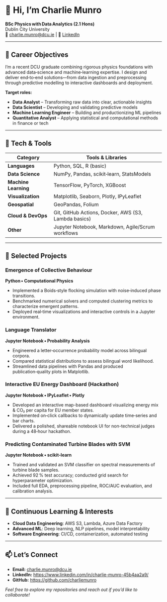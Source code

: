 # 👋 Hi, I’m Charlie Munro

**BSc Physics with Data Analytics (2.1 Hons)**  
Dublin City University  
📧 charlie.munro@dcu.ie | 🔗 [LinkedIn](https://www.linkedin.com/in/charlie-munro-45b4aa2a9/)

---

## 🎯 Career Objectives

I’m a recent DCU graduate combining rigorous physics foundations with advanced data‑science and machine‑learning expertise. I design and deliver end‑to‑end solutions—from data ingestion and preprocessing through predictive modelling to interactive dashboards and deployment.

**Target roles:**  
- **Data Analyst** – Transforming raw data into clear, actionable insights  
- **Data Scientist** – Developing and validating predictive models  
- **Machine Learning Engineer** – Building and productionizing ML pipelines  
- **Quantitative Analyst** – Applying statistical and computational methods in finance or tech  

---

## 🔧 Tech & Tools

| Category              | Tools & Libraries                                     |
|-----------------------|-------------------------------------------------------|
| **Languages**         | Python, SQL, R (basic)                                |
| **Data Science**      | NumPy, Pandas, scikit‑learn, StatsModels              |
| **Machine Learning**  | TensorFlow, PyTorch, XGBoost                          |
| **Visualization**     | Matplotlib, Seaborn, Plotly, IPyLeaflet               |
| **Geospatial**        | GeoPandas, Folium                                     |
| **Cloud & DevOps**    | Git, GitHub Actions, Docker, AWS (S3, Lambda basics) |
| **Other**             | Jupyter Notebook, Markdown, Agile/Scrum workflows     |

---

## 📌 Selected Projects

### Emergence of Collective Behaviour  
**Python • Computational Physics**  
- Implemented a Boids‑style flocking simulation with noise‑induced phase transitions.  
- Benchmarked numerical solvers and computed clustering metrics to characterize emergent patterns.  
- Deployed real‑time visualizations and interactive controls in a Jupyter environment.

### Language Translator  
**Jupyter Notebook • Probability Analysis**  
- Engineered a letter‑occurrence probability model across bilingual corpora.  
- Compared statistical distributions to assess bilingual word likelihood.  
- Streamlined data pipelines with Pandas and produced publication‑quality plots in Matplotlib.

### Interactive EU Energy Dashboard (Hackathon)  
**Jupyter Notebook • IPyLeaflet • Plotly**  
- Developed an interactive map-based dashboard visualizing energy mix & CO₂ per capita for EU member states.  
- Implemented on‑click callbacks to dynamically update time‑series and bar charts.  
- Delivered a polished, shareable notebook UI for non-technical judges during a 48‑hour hackathon.

### Predicting Contaminated Turbine Blades with SVM  
**Jupyter Notebook • scikit‑learn**  
- Trained and validated an SVM classifier on spectral measurements of turbine blade samples.  
- Achieved 92 % test accuracy; conducted grid search for hyperparameter optimization.  
- Included full EDA, preprocessing pipeline, ROC/AUC evaluation, and calibration analysis.

---

## 🚀 Continuous Learning & Interests

- **Cloud Data Engineering**: AWS S3, Lambda, Azure Data Factory  
- **Advanced ML**: Deep learning, NLP pipelines, model interpretability  
- **Software Engineering**: CI/CD, containerization, automated testing  

---

## 📫 Let’s Connect

- **Email:** charlie.munro@dcu.ie  
- **LinkedIn:** https://www.linkedin.com/in/charlie-munro-45b4aa2a9/
- **GitHub:** https://github.com/charliemunro  


*Feel free to explore my repositories and reach out if you’d like to collaborate!*  
